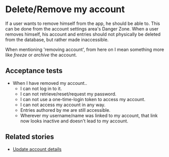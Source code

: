 # Delete/Remove my account

If a user wants to remove himself from the app, he should be able to. This can be done from the account settings area's Danger Zone. When a user removes himself, his account and entries should not physically be deleted from the database, but rather made inaccessible.

When mentioning 'removing account', from here on I mean something more like _freeze_ or _archive_ the account.

## Acceptance tests

- When I have removed my account..
  - I can not log in to it.
  - I can not retrieve/reset/request my password.
  - I can not use a one-time-login token to access my account.
  - I can not access my account in any way.
  - Entries authored by me are still accessible.
  - Wherever my username/name was linked to my account, that link now looks inactive and doesn't lead to my account.

## Related stories

- [Update account details](update-account-details.mdown)
